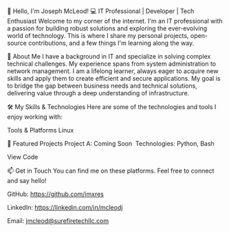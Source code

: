 👋 Hello, I'm Joseph McLeod!
💻 IT Professional | Developer | Tech Enthusiast
Welcome to my corner of the internet. I'm an IT professional with a passion for building robust solutions and exploring the ever-evolving world of technology. This is where I share my personal projects, open-source contributions, and a few things I'm learning along the way.

🚀 About Me
I have a background in IT and specialize in solving complex technical challenges. My experience spans from system administration to network management. I am a lifelong learner, always eager to acquire new skills and apply them to create efficient and secure applications. My goal is to bridge the gap between business needs and technical solutions, delivering value through a deep understanding of infrastructure.

🛠️ My Skills & Technologies
Here are some of the technologies and tools I enjoy working with:

Tools & Platforms
Linux

📂 Featured Projects
Project A: Coming Soon 
Technologies: Python, Bash

View Code

📫 Get in Touch
You can find me on these platforms. Feel free to connect and say hello!

GitHub: https://github.com/imxres

LinkedIn: https://linkedin.com/in/mcleodj

Email: jmcleod@surefiretechllc.com
